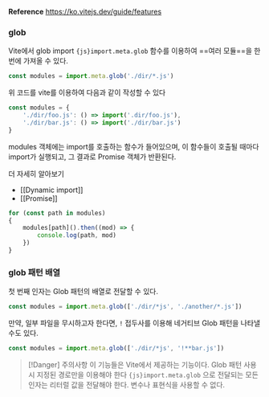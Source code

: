 __Reference__
https://ko.vitejs.dev/guide/features

### glob

Vite에서 glob import
`{js}import.meta.glob` 함수를 이용하여 ==여러 모듈==을 한 번에 가져올 수 있다.

```js
const modules = import.meta.glob('./dir/*.js')
```

위 코드를 vite를 이용하여 다음과 같이 작성할 수 있다

```js
const modules = {
	'./dir/foo.js': () => import('.dir/foo.js'),
	'./dir/bar.js': () => import('./dir/bar.js')
}
```

modules 객체에는 import를 호출하는 함수가 들어있으며, 이 함수들이 호출될 때마다 import가 실행되고, 그 결과로 Promise 객체가 반환된다.

더 자세히 알아보기 
- [[Dynamic import]]
- [[Promise]]

```js
for (const path in modules)
{
	modules[path]().then((mod) => {
		console.log(path, mod)
	})
}
```

### glob 패턴 배열

첫 번째 인자는 Glob 패턴의 배열로 전달할 수 있다.

```js
const modules = import.meta.glob(['./dir/*js', './another/*.js'])
```

만약, 일부 파일을 무시하고자 한다면, `!` 접두사를 이용해 네거티브 Glob 패턴을 나타낼 수도 있다.

```js
const modules = import.meta.glob(['./dir/*js', '!**bar.js'])
```

> [!Danger] 주의사항
> 이 기능들은 Vite에서 제공하는 기능이다.
> Glob 패턴 사용 시 지정된 경로만을 이용해야 한다
> `{js}import.meta.glob` 으로 전달되는 모든 인자는 리터럴 값을 전달해야 한다. 변수나 표현식을 사용할 수 없다.
